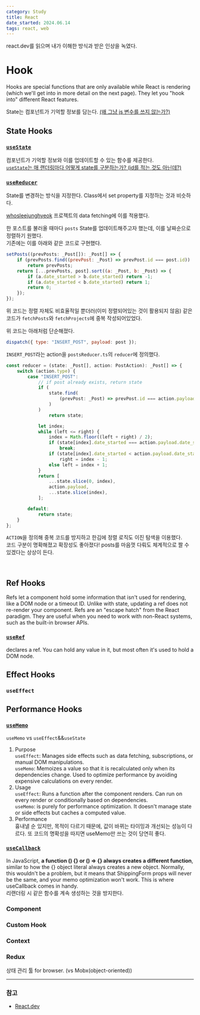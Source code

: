 ```yaml
---
category: Study
title: React
date_started: 2024.06.14
tags: react, web
---
```



react.dev를 읽으며 내가 이해한 방식과 받은 인상을 녹였다.

# Hook

Hooks are special functions that are only available while React is rendering (which we'll get into in more detail on the next page). They let you "hook into" different React features.

State는 컴포넌트가 기억할 정보를 담는다. [(왜 그냥 js 변수를 쓰지 않는가?)](https://react.dev/learn/state-a-components-memory#when-a-regular-variable-isnt-enough)

## State Hooks

### [`useState`](https://react.dev/reference/react/useState)

컴포넌트가 기억할 정보와 이를 업데이트할 수 있는 함수를 제공한다.<br>
[`useState`는 매 랜더링마다 어떻게 state를 구분하는가? (id를 적는 것도 아닌데?)](https://react.dev/learn/state-a-components-memory#how-does-react-know-which-state-to-return)

### [`useReducer`](https://react.dev/reference/react/useReducer)

State를 변경하는 방식을 지정한다. Class에서 set property를 지정하는 것과 비슷하다.

[whosleejunghyeok](https://wndgur2.github.io/) 프로젝트의 data fetching에 이를 적용했다.

한 포스트를 불러올 때마다 `posts` State를 업데이트해주고자 했는데, 이를 날짜순으로 정렬하기 원했다.<br>
기존에는 이를 아래와 같은 코드로 구현했다.

```jsx
setPosts((prevPosts: _Post[]): _Post[] => {
    if (prevPosts.find((prevPost: _Post) => prevPost.id === post.id))
        return prevPosts;
    return [...prevPosts, post].sort((a: _Post, b: _Post) => {
        if (a.date_started > b.date_started) return -1;
        if (a.date_started < b.date_started) return 1;
        return 0;
    });
});
```

위 코드는 정렬 자체도 비효율적일 뿐더러(이미 정렬되어있는 것이 활용되지 않음) 같은 코드가 `fetchPosts`와 `fetchProjects`에 중복 작성되어있었다.

위 코드는 아래처럼 단순해졌다.

```jsx
dispatch({ type: "INSERT_POST", payload: post });
```

`INSERT_POST`라는 action을 `postsReducer.ts`의 `reducer`에 정의했다.

```typescript
const reducer = (state: _Post[], action: PostAction): _Post[] => {
    switch (action.type) {
        case "INSERT_POST":
            // if post already exists, return state
            if (
                state.find(
                    (prevPost: _Post) => prevPost.id === action.payload.id
                )
            )
                return state;

            let index;
            while (left <= right) {
                index = Math.floor((left + right) / 2);
                if (state[index].date_started === action.payload.date_started)
                    break;
                if (state[index].date_started < action.payload.date_started)
                    right = index - 1;
                else left = index + 1;
            }
            return [
                ...state.slice(0, index),
                action.payload,
                ...state.slice(index),
            ];

        default:
            return state;
    }
};
```

`ACTION`을 정의해 중복 코드를 방지하고 한김에 정렬 로직도 이진 탐색을 이용했다.<br>
코드 구분이 명확해졌고 확장성도 좋아졌다! posts를 마음껏 다뤄도 체계적으로 짤 수 있겠다는 상상이 든다.

<br>

## Ref Hooks

Refs let a component hold some information that isn't used for rendering, like a DOM node or a timeout ID. Unlike with state, updating a ref does not re-render your component. Refs are an "escape hatch" from the React paradigm. They are useful when you need to work with non-React systems, such as the built-in browser APIs.

### [`useRef`](https://react.dev/reference/react/useRef)

declares a ref. You can hold any value in it, but most often it's used to hold a DOM node.

## Effect Hooks

### `useEffect`

## Performance Hooks

### [`useMemo`](https://react.dev/reference/react/useMemo)

`useMemo` vs `useEffect`&&`useState`

1. Purpose<br>
   `useEffect`: Manages side effects such as data fetching, subscriptions, or manual DOM manipulations.<br>
   `useMemo`: Memoizes a value so that it is recalculated only when its dependencies change. Used to optimize performance by avoiding expensive calculations on every render.
2. Usage<br>
   `useEffect`: Runs a function after the component renders. Can run on every render or conditionally based on dependencies.<br>
   `useMemo`: is purely for performance optimization. It doesn't manage state or side effects but caches a computed value.
3. Performance<br>
   흉내낼 순 있지만, 목적이 다르기 때문에, 값이 바뀌는 타이밍과 개선되는 성능이 다르다. 또 코드의 명확성을 따지면 useMemo만 쓰는 것이 당연히 좋다.

### [`useCallback`](https://react.dev/reference/react/useCallback)

In JavaScript, **a function () {} or () => {} always creates a different function**, similar to how the {} object literal always creates a new object. Normally, this wouldn't be a problem, but it means that ShippingForm props will never be the same, and your memo optimization won't work. This is where useCallback comes in handy.<br>
리랜더링 시 같은 함수를 계속 생성하는 것을 방지한다.

### Component

### Custom Hook

### Context

### Redux

상태 관리 툴 for browser. (vs Mobx(object-oriented))

---

### 참고
- [React.dev](https://react.dev/)
